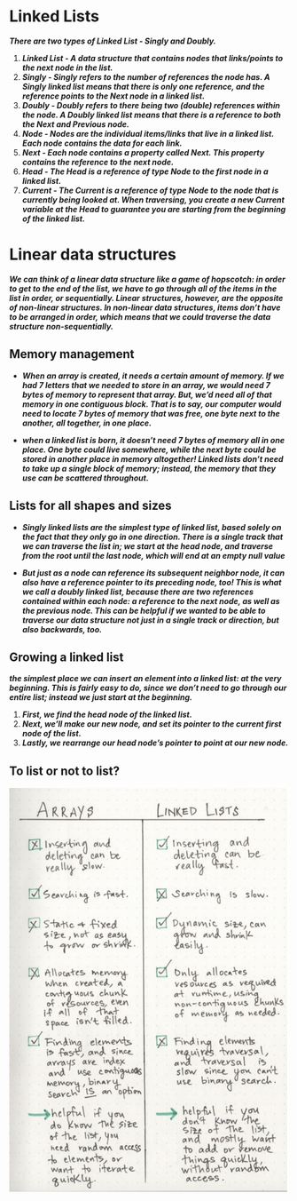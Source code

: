 # Linked Lists
***There are two types of Linked List - Singly and Doubly.***

1. ***Linked List - A data structure that contains nodes that links/points to the next node in the list.***
2. ***Singly - Singly refers to the number of references the node has. A Singly linked list means that there is only one reference, and the reference points to the Next node in a linked list.***
3. ***Doubly - Doubly refers to there being two (double) references within the node. A Doubly linked list means that there is a reference to both the Next and Previous node.***
4. ***Node - Nodes are the individual items/links that live in a linked list. Each node contains the data for each link.***
5. ***Next - Each node contains a property called Next. This property contains the reference to the next node.***
6. ***Head - The Head is a reference of type Node to the first node in a linked list.***
7. ***Current - The Current is a reference of type Node to the node that is currently being looked at. When traversing, you create a new Current variable at the Head to guarantee you are starting from the beginning of the linked list.***

# Linear data structures
***We can think of a linear data structure like a game of hopscotch: in order to get to the end of the list, we have to go through all of the items in the list in order, or sequentially. Linear structures, however, are the opposite of non-linear structures. In non-linear data structures, items don’t have to be arranged in order, which means that we could traverse the data structure non-sequentially.***

## Memory management

- ***When an array is created, it needs a certain amount of memory. If we had 7 letters that we needed to store in an array, we would need 7 bytes of memory to represent that array. But, we’d need all of that memory in one contiguous block. That is to say, our computer would need to locate 7 bytes of memory that was free, one byte next to the another, all together, in one place.***

- ***when a linked list is born, it doesn’t need 7 bytes of memory all in one place. One byte could live somewhere, while the next byte could be stored in another place in memory altogether! Linked lists don’t need to take up a single block of memory; instead, the memory that they use can be scattered throughout.***

## Lists for all shapes and sizes

- ***Singly linked lists are the simplest type of linked list, based solely on the fact that they only go in one direction. There is a single track that we can traverse the list in; we start at the head node, and traverse from the root until the last node, which will end at an empty null value***

- ***But just as a node can reference its subsequent neighbor node, it can also have a reference pointer to its preceding node, too! This is what we call a doubly linked list, because there are two references contained within each node: a reference to the next node, as well as the previous node. This can be helpful if we wanted to be able to traverse our data structure not just in a single track or direction, but also backwards, too.***

## Growing a linked list
***the simplest place we can insert an element into a linked list: at the very beginning. This is fairly easy to do, since we don’t need to go through our entire list; instead we just start at the beginning.***

1. ***First, we find the head node of the linked list.***
2. ***Next, we’ll make our new node, and set its pointer to the current first node of the list.***
3. ***Lastly, we rearrange our head node’s pointer to point at our new node.***


## To list or not to list? 

![To list or not to list?](../array.jpg)
